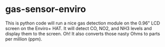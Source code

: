 # gas-sensor-enviro
This is python code will run a nice gas detection module on the 0.96" LCD screen on the Enviro+ HAT. It will detect CO, NO2, and NH3 levels and display them to the screen. Oh! It also converts those nasty Ohms to parts per million (ppm).
